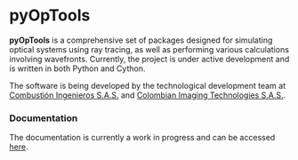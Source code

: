 # pyOpTools

**pyOpTools** is a comprehensive set of packages designed for simulating optical systems using ray tracing, as well as performing various calculations involving wavefronts. Currently, the project is under active development and is written in both Python and Cython.

The software is being developed by the technological development team at [Combustión Ingenieros S.A.S.](http://www.cihologramas.com) and [Colombian Imaging Technologies S.A.S.](http://www.citech.com.co).

### Documentation

The documentation is currently a work in progress and can be accessed [here](https://pyoptools.readthedocs.io/).
